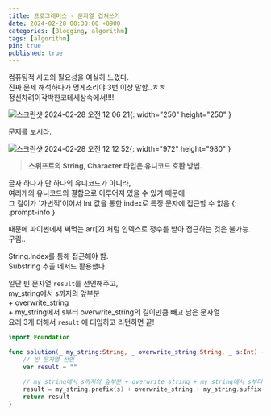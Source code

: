 ```yaml
---
title: 프로그래머스 - 문자열 겹쳐쓰기
date: 2024-02-28 00:30:00 +0900
categories: [Blogging, algorithm]
tags: [algorithm]
pin: true
published: true
---
```


컴퓨팅적 사고의 필요성을 여실히 느꼈다.  
진짜 문제 해석하다가 멍게소리야 3번 이상 말함..ㅎㅎ  
정신차려이각박한코테세상속에서!!!!


![스크린샷 2024-02-28 오전 12 06 21](https://github.com/jinjoocha/Programmers/assets/153695091/9d8d70b9-f924-4e81-bda5-37c9f9a2f5af){: width="250" height="250" }

문제를 보시라.

![스크린샷 2024-02-28 오전 12 12 52](https://github.com/jinjoocha/Programmers/assets/153695091/3acecdd7-b181-4c8b-8875-2af5901bc024){: width="972" height="980" }

> **스위프트의 String, Character 타입은 유니코드 호환 방법.**  
>
글자 하나가 단 하나의 유니코드가 아니라,  
여러개의 유니코드의 결합으로 이루어져 있을 수 있기 때문에  
그 길이가 '가변적'이어서 Int 값을 통한 index로 특정 문자에 접근할 수 없음
{: .prompt-info }  


때문에 파이썬에서 써먹는 arr[2] 처럼 인덱스로 정수를 받아 접근하는 것은 불가능.  
구림..

String.Index를  통해 접근해야 함.  
Substring 추출 메서드 활용했다.  

일단 빈 문자열 ```result```를 선언해주고,  
my_string에서 s까지의 앞부분  
\+ overwrite_string  
\+ my_string에서 s부터 overwrite_string의 길이만큼 빼고 남은 문자열  
요래 3개 더해서 ```result``` 에 대입하고 리턴하면 끝!

```swift
import Foundation

func solution(_ my_string:String, _ overwrite_string:String, _ s:Int) -> String {
    // 빈 문자열 선언
    var result = ""
    
    // my_string에서 s까지의 앞부분 + overwrite_string + my_string에서 s부터 overwrite_string의 길이만큼 빼고 남은 문자열
    result = my_string.prefix(s) + overwrite_string + my_string.suffix(my_string.count - s - overwrite_string.count)
    return result
}
```